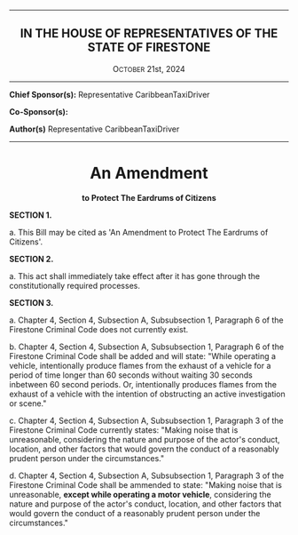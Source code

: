 <div align="center">

---

<h2>IN THE HOUSE OF REPRESENTATIVES OF THE STATE OF FIRESTONE</h2>

<p>O<small>CTOBER</small> 21st, 2024</p>
 
 </div>
 
 -----

**Chief Sponsor(s):** Representative CaribbeanTaxiDriver
 
**Co-Sponsor(s):** 

**Author(s)** Representative CaribbeanTaxiDriver

<div align="center">

---

<h1><b>An Amendment</b></h1>

**to Protect The Eardrums of Citizens**

</div>

**SECTION 1.**

a. This Bill may be cited as 'An Amendment to Protect The Eardrums of Citizens'.

**SECTION 2.**

a. This act shall immediately take effect after it has gone through the constitutionally required processes.

**SECTION 3.**

a. Chapter 4, Section 4, Subsection A, Subsubsection 1, Paragraph 6 of the Firestone Criminal Code does not currently exist.

b. Chapter 4, Section 4, Subsection A, Subsubsection 1, Paragraph 6 of the Firestone Criminal Code shall be added and will state: "While operating a vehicle, intentionally produce flames from the exhaust of a vehicle for a period of time longer than 60 seconds without waiting 30 seconds inbetween 60 second periods. Or, intentionally produces flames from the exhaust of a vehicle with the intention of obstructing an active investigation or scene."

c. Chapter 4, Section 4, Subsection A, Subsubsection 1, Paragraph 3 of the Firestone Criminal Code currently states: "Making noise that is unreasonable, considering the nature and purpose of the actor's conduct, location, and other factors that would govern the conduct of a reasonably prudent person under the circumstances."

d. Chapter 4, Section 4, Subsection A, Subsubsection 1, Paragraph 3 of the Firestone Criminal Code shall be ammended to state: "Making noise that is unreasonable, **except while operating a motor vehicle**, considering the nature and purpose of the actor's conduct, location, and other factors that would govern the conduct of a reasonably prudent person under the circumstances."
